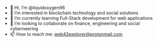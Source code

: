 - 👋 Hi, I’m @liquidoxygen96
- 👀 I’m interested in blockchain technology and social solutions 
- 🌱 I’m currently learning Full-Stack development for web applications 
- 💞️ I’m looking to collaborate on finance, engineering and social cyberneering 
- 📫 How to reach me: web42explorer@protonmail.com

<!---
liquidoxygen96/liquidoxygen96 is a ✨ special ✨ repository because its `README.md` (this file) appears on your GitHub profile.
You can click the Preview link to take a look at your changes.
--->
